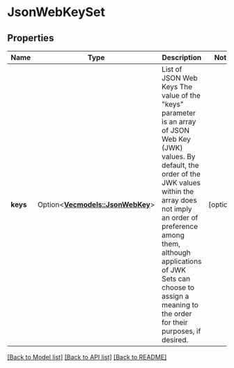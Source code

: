 # JsonWebKeySet

## Properties

Name | Type | Description | Notes
------------ | ------------- | ------------- | -------------
**keys** | Option<[**Vec<models::JsonWebKey>**](jsonWebKey.md)> | List of JSON Web Keys  The value of the \"keys\" parameter is an array of JSON Web Key (JWK) values. By default, the order of the JWK values within the array does not imply an order of preference among them, although applications of JWK Sets can choose to assign a meaning to the order for their purposes, if desired. | [optional]

[[Back to Model list]](../README.md#documentation-for-models) [[Back to API list]](../README.md#documentation-for-api-endpoints) [[Back to README]](../README.md)


